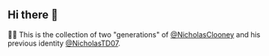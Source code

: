## Hi there 👋

🙋‍♀️ This is the collection of two "generations" of [@NicholasClooney](https://github.com/NicholasClooney) and his previous identity [@NicholasTD07](https://github.com/NicholasTD07).

<!--

**Here are some ideas to get you started:**

🙋‍♀️ A short introduction - what is your organization all about?
🌈 Contribution guidelines - how can the community get involved?
👩‍💻 Useful resources - where can the community find your docs? Is there anything else the community should know?
🍿 Fun facts - what does your team eat for breakfast?
🧙 Remember, you can do mighty things with the power of [Markdown](https://docs.github.com/github/writing-on-github/getting-started-with-writing-and-formatting-on-github/basic-writing-and-formatting-syntax)
-->

